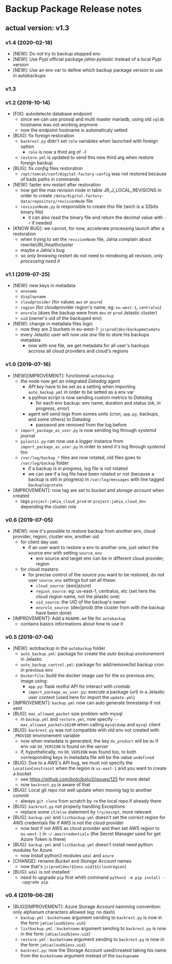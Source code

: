 # Backup Package Release notes

## actual version: v1.3

### v1.4 (2020-02-18)
* [NEW]: Do not try to backup stopped env
* [NEW]: Use Pypi official package *jahia-pylastic* instead of a local Pypi version
* [NEW]: Use an env var to define which backup package version to use in autobackups

### v1.3

### v1.2 (2019-10-14)
* [FIX]: autodetecte database endpoint
    * since we can use proxsql and multi master mariadb, using old `sqldb` hostname was not working anymore
    * now the endpoint hostname is automaticaly setted
* [BUG]: fix foreign restoration
    * `backrest.py` didn't set `role` variables when launched with foreign option
        * `role` is now a third arg of `-F`
    * `restore.yml` is updated to send this new third arg when restore foreign backup
* [BUG]: fix _config_ files restoration
    * `/opt/tomcat/conf/digital-factory-config` was not restored because of bads paths in commands
* [NEW]: faster env restart after restoration
    * now get the max revision node in table JR_J_LOCAL_REVISIONS in order to create `/data/digital-factory-data/repository/revisionNode` file
    * `revisionNode.py` is responsible to create this file (wich is a 32bits binary file)
        * it can also read the binary file and return the decimal value with `-r` if needed
* [KNOW BUG]: we cannot, for now, accelerate processing launch after a restoration
    * when trying to set the `revisionNode` file, Jahia complain about rewriteURL/healthcluster
    * maybe a Jahia's bug
    * so *only browsing restart* do not need to reindexing all revision, *only processing need it*

### v1.1 (2019-07-25)
* [NEW]: new keys in metadata
    * `envname`
    * `displayname`
    * `cloudprovider` (for values `aws` or `azure`)
    * `region` (for cloudprovider region's name, eg: `eu-west-1`, `centralus`)
    * `envrole` (does the backup were from `dev` or `prod` Jelastic cluster)
    * `uid` (owner's uid of the backuped env)
* [NEW]: change in metadata files logic
    * now they are 2 buckets in eu-west-1: `jc(prod|dev)backupmetadata`
    * every Jelastic user will now use *one* file to store his backups metadata
        * now with one file, we get metadata for all user's backups accross all cloud providers and cloud's regions

### v1.0 (2019-07-16)
* [NEW][IMPROVEMENT]: functionnal `autobackup`
    * the node now get an integrated _Datadog_ agent
        * _API key_ have to be set as a setting when importing `auto_backup.yml` in order to be setted as a env var
        * a python script is now sending custom metrics to _Datadog_
            * for each env backup: env name, duration and status (_ok_, _in progress_, _error_)
        * agent will send logs from somes units (cron, `app.py`, backups, and some others) to _Datadog_
            * password are removed from the log before
    * `import_package_as_user.py` is now sending log through _systemd_ journal
    * `pylastic.py` can now use a _logger_ instance from `import_package_as_user.py` in order to send it's log through _systemd_ too
    * `/var/log/backup_*` files are now rotated, old files goes to `/var/log/backup` folder
        * if a backup is in progress, log file is not rotated
        * we can see if a log file have been rotated or not (because a backup is still in progress) in `/var/log/messages` with line tagged `backuplogrotate`
* [IMPROVEMENT]: now tag are set to _bucket_ and _storage account_ when created
    * tags `project:jahia_cloud_prod` or `project:jahia_cloud_dev` depending the cluster role

### v0.6 (2019-07-05)
* [NEW]: now it's possible to restore backup from another env, cloud provider, region, cluster env, another uid
    * for client day use:
        * if an user want to restore a env to another one, just select the source env with setting `source_env`
            * env source and target env can be in different cloud provider, region
    * for cloud masters:
        * for precise control of the source you want to be restored, do not user `source_env` settings but set all these:
            * `cloud_source`: (aws|azure)
            * `region_source`: eg: us-east-1, centralus, etc (set here the cloud region name, not the jelastic one)
            * `uid_source`: the UID of the backup's owner
            * `envrole_source`: (dev|prod) (the cluster from with the backup have been done)
* [IMPROVEMENT]: Add a `README.md` file for `autobackup`
    * contains basics informations about how to use it

### v0.5 (2019-07-04)
* [NEW]: autobackup in the `autobackup` folder
    * `auto_backup.yml`: package for create the _auto backup environement_ in Jelastic
    * `auto_backup_control.yml`: package for add/remove/list backup cron in previous env
    * `Dockerfile`: build the docker image use for the so previous env, image using:
        * `app.py`: flask restful API for interact with crontab
        * `import_package_as_user.py`: execute a package (url) in a Jelastic user context (used here for import the `update.yml`)
* [IMPROVEMENT]: `backup.yml` now can auto generate timestamp if not sent
* [BUG]: `max_allowed_packet` size problem with mysql
    * in `backup.yml` and `restore.yml`, now specify `--max_allowed_packet=1024M` when calling `mysqldump` and `mysql` client
* [BUG]: `backrest.py` was not compatible with old env not created with `_PROVIDE` environement variable
    * now when metadata is generated, the key `dx_product` will be `dx` if env var `DX_VERSION` is found on the server
    * if, hypothetically, no `DX_VERSION` was found too, to both corresponding keys in metadata file will be the value `undefined`
* [BUG]: Due to a AWS's API bug, we must not specify the `LocationConstraint` when the region is `us-east-1` and you want to create a bucket
    * see https://github.com/boto/boto3/issues/125 for more detail
    * now `backrest.py` is aware of that
* [BUG]: Local git repo not well update when moving tag to another commit
    * always `git clone` from scratch by `rm` the local repo if already there
* [BUG]: `backrest.py` not properly handling Exceptions
    * replace some `if/else` statement by `try/except`, more relevant
* [BUG]: `backup.yml` and `listbackup.yml` doesn't set the correct region for AWS credentials file if AWS is not the cloud provider
    * now test if not AWS as cloud provider and then set AWS region to `eu-west-1` in `~/.aws/credentials` (the Secret Manager used for get Azure Token is there)
* [BUG]: `backup.yml` and `listbackup.yml` doesn't install need python modules for Azure
    * now install python3 modules `adal` and `azure`
* [CHANGE]: rename _Bucket_ and _Storage Account_ names
    * now that's `jc(prod|dev)${env.uid}${cloudregion}`
* [BUG]: `adal` is not installed
    * need to upgrade `pip` first whith command `python3 -m pip install --upgrade pip`

### v0.4 (2019-06-28)
* [BUG][IMPROVEMENT]: Azure Storage Account namming convention: only alphanum characters allowed (eg: no dash)
    * `backup.yml` : `bucketname` argument sending to `backrest.py` is now in the form `jahiacloud${env.uid}`
    * `listbackup.yml` : `bucketname` argument sending to `backrest.py` is now in the form `jahiacloud${env.uid}`
    * `restore.yml` : `bucketname` argument sending to `backrest.py` is now in the form `jahiacloud${env.uid}`
    * `backrest.py`: now the Storage Account used/created taking his name from the `bucketname` argument instead of the `backupname`

